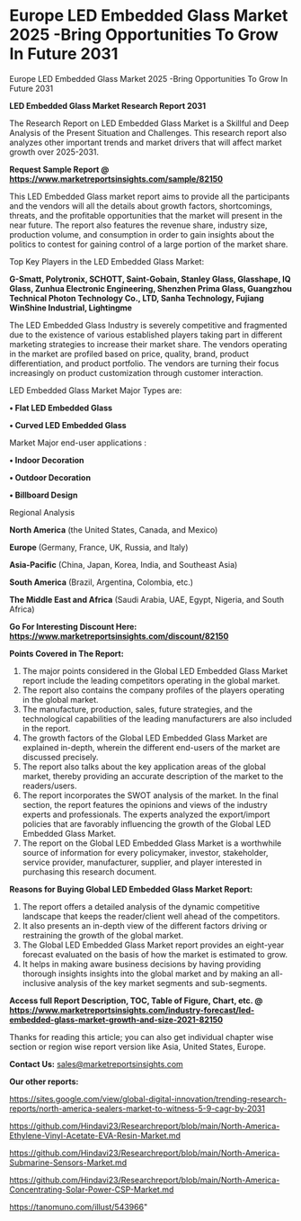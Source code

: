 # Europe LED Embedded Glass Market 2025 -Bring Opportunities To Grow In Future 2031
Europe LED Embedded Glass Market 2025 -Bring Opportunities To Grow In Future 2031

<strong>LED Embedded Glass Market Research Report 2031</strong>

The Research Report on LED Embedded Glass Market is a Skillful and Deep Analysis of the Present Situation and Challenges. This research report also analyzes other important trends and market drivers that will affect market growth over 2025-2031.

<strong>Request Sample Report @ <a href=https://www.marketreportsinsights.com/sample/82150>https://www.marketreportsinsights.com/sample/82150</a></strong>

This LED Embedded Glass market report aims to provide all the participants and the vendors will all the details about growth factors, shortcomings, threats, and the profitable opportunities that the market will present in the near future. The report also features the revenue share, industry size, production volume, and consumption in order to gain insights about the politics to contest for gaining control of a large portion of the market share.

Top Key Players in the LED Embedded Glass Market:

<strong>G-Smatt, Polytronix, SCHOTT, Saint-Gobain, Stanley Glass, Glasshape, IQ Glass, Zunhua Electronic Engineering, Shenzhen Prima Glass, Guangzhou Technical Photon Technology Co., LTD, Sanha Technology, Fujiang WinShine Industrial, Lightingme</strong>

The LED Embedded Glass Industry is severely competitive and fragmented due to the existence of various established players taking part in different marketing strategies to increase their market share. The vendors operating in the market are profiled based on price, quality, brand, product differentiation, and product portfolio. The vendors are turning their focus increasingly on product customization through customer interaction.

LED Embedded Glass Market Major Types are:

<strong>• Flat LED Embedded Glass

• Curved LED Embedded Glass</strong>

Market Major end-user applications :

<strong>• Indoor Decoration

• Outdoor Decoration

• Billboard Design</strong>

Regional Analysis

</u><strong><b>North America</b></strong> (the United States, Canada, and Mexico)

<strong><b>Europe </b></strong>(Germany, France, UK, Russia, and Italy)

<strong><b>Asia-Pacific</b></strong> (China, Japan, Korea, India, and Southeast Asia)

<strong><b>South America</b></strong> (Brazil, Argentina, Colombia, etc.)

<strong><b>The Middle East and Africa</b></strong> (Saudi Arabia, UAE, Egypt, Nigeria, and South Africa)

<strong>Go For Interesting Discount Here: <a href=https://www.marketreportsinsights.com/discount/82150>https://www.marketreportsinsights.com/discount/82150</a></strong>

<strong>Points Covered in The Report:</strong>
<ol>
  <li>The major points considered in the Global LED Embedded Glass Market report include the leading competitors operating in the global market.</li>
  <li>The report also contains the company profiles of the players operating in the global market.</li>
  <li>The manufacture, production, sales, future strategies, and the technological capabilities of the leading manufacturers are also included in the report.</li>
  <li>The growth factors of the Global LED Embedded Glass Market are explained in-depth, wherein the different end-users of the market are discussed precisely.</li>
  <li>The report also talks about the key application areas of the global market, thereby providing an accurate description of the market to the readers/users.</li>
  <li>The report incorporates the SWOT analysis of the market. In the final section, the report features the opinions and views of the industry experts and professionals. The experts analyzed the export/import policies that are favorably influencing the growth of the Global LED Embedded Glass Market.</li>
  <li>The report on the Global LED Embedded Glass Market is a worthwhile source of information for every policymaker, investor, stakeholder, service provider, manufacturer, supplier, and player interested in purchasing this research document.</li>
</ol>
<strong>Reasons for Buying Global LED Embedded Glass Market Report:</strong>

<ol>
  <li>The report offers a detailed analysis of the dynamic competitive landscape that keeps the reader/client well ahead of the competitors.</li>
  <li>It also presents an in-depth view of the different factors driving or restraining the growth of the global market.</li>
  <li>The Global LED Embedded Glass Market report provides an eight-year forecast evaluated on the basis of how the market is estimated to grow.</li>
  <li>It helps in making aware business decisions by having providing thorough insights insights into the global market and by making an all-inclusive analysis of the key market segments and sub-segments.</li>
</ol>
<strong>Access full Report Description, TOC, Table of Figure, Chart, etc. @ <a href=https://www.marketreportsinsights.com/industry-forecast/led-embedded-glass-market-growth-and-size-2021-82150>https://www.marketreportsinsights.com/industry-forecast/led-embedded-glass-market-growth-and-size-2021-82150</a></strong>


Thanks for reading this article; you can also get individual chapter wise section or region wise report version like Asia, United States, Europe.

<strong>Contact Us:</strong>
sales@marketreportsinsights.com

<strong>Our other reports:</strong>

<a href=https://sites.google.com/view/global-digital-innovation/trending-research-reports/north-america-sealers-market-to-witness-5-9-cagr-by-2031>https://sites.google.com/view/global-digital-innovation/trending-research-reports/north-america-sealers-market-to-witness-5-9-cagr-by-2031</a>

<a href=https://github.com/Hindavi23/Researchreport/blob/main/North-America-Ethylene-Vinyl-Acetate-EVA-Resin-Market.md>https://github.com/Hindavi23/Researchreport/blob/main/North-America-Ethylene-Vinyl-Acetate-EVA-Resin-Market.md</a>

<a href=https://github.com/Hindavi23/Researchreport/blob/main/North-America-Submarine-Sensors-Market.md>https://github.com/Hindavi23/Researchreport/blob/main/North-America-Submarine-Sensors-Market.md</a>

<a href=https://github.com/Hindavi23/Researchreport/blob/main/North-America-Concentrating-Solar-Power-CSP-Market.md>https://github.com/Hindavi23/Researchreport/blob/main/North-America-Concentrating-Solar-Power-CSP-Market.md</a>

<a href=https://tanomuno.com/illust/543966>https://tanomuno.com/illust/543966</a>"
